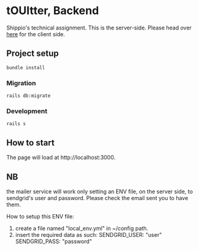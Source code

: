 # tOUItter, Backend

Shippio's technical assignment.
This is the server-side. Please head over [here](https://github.com/Steppico/touitter/tree/master/touitter_client) for the client side.

## Project setup

```
bundle install
```

### Migration

```
rails db:migrate
```

### Development

```
rails s
```

## How to start

The page will load at http://localhost:3000.

## NB

the mailer service will work only setting an ENV file, on the server side, to sendgrid's user and password.
Please check the email sent you to have them.

How to setup this ENV file:

1. create a file named "local_env.yml" in ~/config path.
2. insert the required data as such:
   SENDGRID_USER: "user"
   SENDGRID_PASS: "password"
